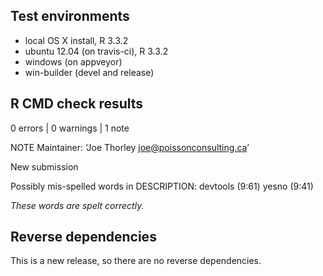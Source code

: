 ## Test environments
* local OS X install, R 3.3.2
* ubuntu 12.04 (on travis-ci), R 3.3.2
* windows (on appveyor)
* win-builder (devel and release)

## R CMD check results

0 errors | 0 warnings | 1 note

NOTE
Maintainer: ‘Joe Thorley <joe@poissonconsulting.ca>’

New submission

Possibly mis-spelled words in DESCRIPTION:
  devtools (9:61)
  yesno (9:41)
  
*These words are spelt correctly.*

## Reverse dependencies

This is a new release, so there are no reverse dependencies.

